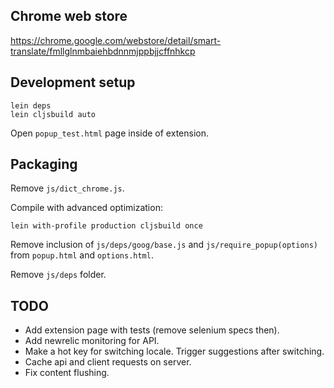 ## Chrome web store
https://chrome.google.com/webstore/detail/smart-translate/fmllglnmbaiehbdnnmjppbjjcffnhkcp

## Development setup
```
lein deps
lein cljsbuild auto
```

Open `popup_test.html` page inside of extension.

## Packaging
Remove `js/dict_chrome.js`.

Compile with advanced optimization:
```
lein with-profile production cljsbuild once
```

Remove inclusion of `js/deps/goog/base.js` and `js/require_popup(options)`
from `popup.html` and `options.html`.

Remove `js/deps` folder.

## TODO
- Add extension page with tests (remove selenium specs then).
- Add newrelic monitoring for API.
- Make a hot key for switching locale. Trigger suggestions after switching.
- Cache api and client requests on server.
- Fix content flushing.
